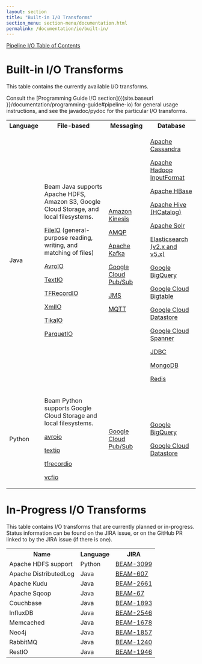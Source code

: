 ```yaml
---
layout: section
title: "Built-in I/O Transforms"
section_menu: section-menu/documentation.html
permalink: /documentation/io/built-in/
---
```


[Pipeline I/O Table of Contents]({{site.baseurl}}/documentation/io/io-toc/)

# Built-in I/O Transforms

This table contains the currently available I/O transforms.

Consult the [Programming Guide I/O section]({{site.baseurl }}/documentation/programming-guide#pipeline-io) for general usage instructions, and see the javadoc/pydoc for the particular I/O transforms.


<table class="table table-bordered">
<tr>
  <th>Language</th>
  <th>File-based</th>
  <th>Messaging</th>
  <th>Database</th>
</tr>
<tr>
  <td>Java</td>
  <td>
    <p>Beam Java supports Apache HDFS, Amazon S3, Google Cloud Storage, and local filesystems.</p>
    <p><a href="https://github.com/apache/beam/blob/master/sdks/java/core/src/main/java/org/apache/beam/sdk/io/FileIO.java">FileIO</a> (general-purpose reading, writing, and matching of files)</p>
    <p><a href="https://github.com/apache/beam/blob/master/sdks/java/core/src/main/java/org/apache/beam/sdk/io/AvroIO.java">AvroIO</a></p>
    <p><a href="https://github.com/apache/beam/blob/master/sdks/java/core/src/main/java/org/apache/beam/sdk/io/TextIO.java">TextIO</a></p>
    <p><a href="https://github.com/apache/beam/blob/master/sdks/java/core/src/main/java/org/apache/beam/sdk/io/TFRecordIO.java">TFRecordIO</a></p>
    <p><a href="https://github.com/apache/beam/blob/master/sdks/java/io/xml/src/main/java/org/apache/beam/sdk/io/xml/XmlIO.java">XmlIO</a></p>
    <p><a href="https://github.com/apache/beam/blob/master/sdks/java/io/tika/src/main/java/org/apache/beam/sdk/io/tika/TikaIO.java">TikaIO</a></p>
    <p><a href="https://github.com/apache/beam/blob/master/sdks/java/io/parquet/src/main/java/org/apache/beam/sdk/io/parquet/ParquetIO.java">ParquetIO</a></p>
  </td>
  <td>
    <p><a href="https://github.com/apache/beam/tree/master/sdks/java/io/kinesis">Amazon Kinesis</a></p>
    <p><a href="https://github.com/apache/beam/tree/master/sdks/java/io/amqp">AMQP</a></p>
    <p><a href="https://github.com/apache/beam/tree/master/sdks/java/io/kafka">Apache Kafka</a></p>
    <p><a href="https://github.com/apache/beam/tree/master/sdks/java/io/google-cloud-platform/src/main/java/org/apache/beam/sdk/io/gcp/pubsub">Google Cloud Pub/Sub</a></p>
    <p><a href="https://github.com/apache/beam/tree/master/sdks/java/io/jms">JMS</a></p>
    <p><a href="https://github.com/apache/beam/tree/master/sdks/java/io/mqtt">MQTT</a></p>
  </td>
  <td>
    <p><a href="https://github.com/apache/beam/tree/master/sdks/java/io/cassandra">Apache Cassandra</a></p>
    <p><a href="{{site.baseurl}}/documentation/io/built-in/hadoop/">Apache Hadoop InputFormat</a></p>
    <p><a href="https://github.com/apache/beam/tree/master/sdks/java/io/hbase">Apache HBase</a></p>
    <p><a href="https://github.com/apache/beam/tree/master/sdks/java/io/hcatalog">Apache Hive (HCatalog)</a></p>
    <p><a href="https://github.com/apache/beam/tree/master/sdks/java/io/solr">Apache Solr</a></p>
    <p><a href="https://github.com/apache/beam/tree/master/sdks/java/io/elasticsearch">Elasticsearch (v2.x and v5.x)</a></p>
    <p><a href="https://github.com/apache/beam/tree/master/sdks/java/io/google-cloud-platform/src/main/java/org/apache/beam/sdk/io/gcp/bigquery">Google BigQuery</a></p>
    <p><a href="https://github.com/apache/beam/tree/master/sdks/java/io/google-cloud-platform/src/main/java/org/apache/beam/sdk/io/gcp/bigtable">Google Cloud Bigtable</a></p>
    <p><a href="https://github.com/apache/beam/tree/master/sdks/java/io/google-cloud-platform/src/main/java/org/apache/beam/sdk/io/gcp/datastore">Google Cloud Datastore</a></p>
    <p><a href="https://github.com/apache/beam/tree/master/sdks/java/io/google-cloud-platform/src/main/java/org/apache/beam/sdk/io/gcp/spanner">Google Cloud Spanner</a></p>
    <p><a href="https://github.com/apache/beam/tree/master/sdks/java/io/jdbc">JDBC</a></p>
    <p><a href="https://github.com/apache/beam/tree/master/sdks/java/io/mongodb">MongoDB</a></p>
    <p><a href="https://github.com/apache/beam/tree/master/sdks/java/io/redis">Redis</a></p>
  </td>
</tr>
<tr>
  <td>Python</td>
  <td>
    <p>Beam Python supports Google Cloud Storage and local filesystems.</p>
    <p><a href="https://github.com/apache/beam/blob/master/sdks/python/apache_beam/io/avroio.py">avroio</a></p>
    <p><a href="https://github.com/apache/beam/blob/master/sdks/python/apache_beam/io/textio.py">textio</a></p>
    <p><a href="https://github.com/apache/beam/blob/master/sdks/python/apache_beam/io/tfrecordio.py">tfrecordio</a></p>
    <p><a href="https://github.com/apache/beam/blob/master/sdks/python/apache_beam/io/vcfio.py">vcfio</a></p>
  </td>
  <td>
    <p><a href="https://github.com/apache/beam/blob/master/sdks/python/apache_beam/io/gcp/pubsub.py">Google Cloud Pub/Sub</a></p>
  </td>
  <td>
    <p><a href="https://github.com/apache/beam/blob/master/sdks/python/apache_beam/io/gcp/bigquery.py">Google BigQuery</a></p>
    <p><a href="https://github.com/apache/beam/tree/master/sdks/python/apache_beam/io/gcp/datastore">Google Cloud Datastore</a></p>
  </td>

</tr>
</table>

# In-Progress I/O Transforms

This table contains I/O transforms that are currently planned or in-progress. Status information can be found on the JIRA issue, or on the GitHub PR linked to by the JIRA issue (if there is one).

<table class="table table-bordered">
  <tr>
    <th>Name</th><th>Language</th><th>JIRA</th>
  </tr>
  <tr>
    <td>Apache HDFS support</td><td>Python</td>
    <td><a href="https://issues.apache.org/jira/browse/BEAM-3099">BEAM-3099</a></td>
  </tr>
  <tr>
    <td>Apache DistributedLog</td><td>Java</td>
    <td><a href="https://issues.apache.org/jira/browse/BEAM-607">BEAM-607</a></td>
  </tr>
  <tr>
    <td>Apache Kudu</td><td>Java</td>
    <td><a href="https://issues.apache.org/jira/browse/BEAM-2661">BEAM-2661</a></td>
  </tr>  
  <tr>
    <td>Apache Sqoop</td><td>Java</td>
    <td><a href="https://issues.apache.org/jira/browse/BEAM-67">BEAM-67</a></td>
  </tr>
  <tr>
    <td>Couchbase</td><td>Java</td>
    <td><a href="https://issues.apache.org/jira/browse/BEAM-1893">BEAM-1893</a></td>
  </tr>
  <tr>
    <td>InfluxDB</td><td>Java</td>
    <td><a href="https://issues.apache.org/jira/browse/BEAM-2546">BEAM-2546</a></td>
  </tr>
  <tr>
    <td>Memcached</td><td>Java</td>
    <td><a href="https://issues.apache.org/jira/browse/BEAM-1678">BEAM-1678</a></td>
  </tr>
  <tr>
    <td>Neo4j</td><td>Java</td>
    <td><a href="https://issues.apache.org/jira/browse/BEAM-1857">BEAM-1857</a></td>
  </tr>
  <tr>
    <td>RabbitMQ</td><td>Java</td>
    <td><a href="https://issues.apache.org/jira/browse/BEAM-1240">BEAM-1240</a></td>
  </tr>
  <tr>
    <td>RestIO</td><td>Java</td>
    <td><a href="https://issues.apache.org/jira/browse/BEAM-1946">BEAM-1946</a></td>
  </tr>
</table>
